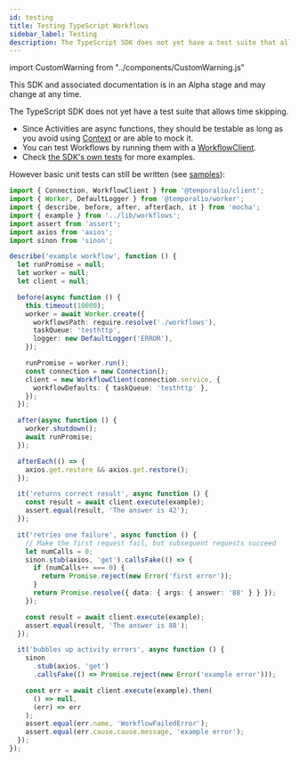 ```yaml
---
id: testing
title: Testing TypeScript Workflows
sidebar_label: Testing
description: The TypeScript SDK does not yet have a test suite that allows time skipping.
---
```


import CustomWarning from "../components/CustomWarning.js"

<CustomWarning>

This SDK and associated documentation is in an Alpha stage and may change at any time.

</CustomWarning>

The TypeScript SDK does not yet have a test suite that allows time skipping.

- Since Activities are async functions, they should be testable as long as you avoid using [Context](https://typescript.temporal.io/api/classes/activity.context) or are able to mock it.
- You can test Workflows by running them with a [WorkflowClient](https://typescript.temporal.io/api/classes/client.workflowclient).
- Check [the SDK's own tests](https://github.com/temporalio/sdk-typescript/tree/52f67499860526cd180912797dc3e6d7fa4fc78f/packages/test/src) for more examples.

However basic unit tests can still be written (see [samples](https://github.com/temporalio/samples-typescript/blob/main/activities-examples/test/workflow.test.ts)):

```ts
import { Connection, WorkflowClient } from '@temporalio/client';
import { Worker, DefaultLogger } from '@temporalio/worker';
import { describe, before, after, afterEach, it } from 'mocha';
import { example } from '../lib/workflows';
import assert from 'assert';
import axios from 'axios';
import sinon from 'sinon';

describe('example workflow', function () {
  let runPromise = null;
  let worker = null;
  let client = null;

  before(async function () {
    this.timeout(10000);
    worker = await Worker.create({
      workflowsPath: require.resolve('./workflows'),
      taskQueue: 'testhttp',
      logger: new DefaultLogger('ERROR'),
    });

    runPromise = worker.run();
    const connection = new Connection();
    client = new WorkflowClient(connection.service, {
      workflowDefaults: { taskQueue: 'testhttp' },
    });
  });

  after(async function () {
    worker.shutdown();
    await runPromise;
  });

  afterEach(() => {
    axios.get.restore && axios.get.restore();
  });

  it('returns correct result', async function () {
    const result = await client.execute(example);
    assert.equal(result, 'The answer is 42');
  });

  it('retries one failure', async function () {
    // Make the first request fail, but subsequent requests succeed
    let numCalls = 0;
    sinon.stub(axios, 'get').callsFake(() => {
      if (numCalls++ === 0) {
        return Promise.reject(new Error('first error'));
      }
      return Promise.resolve({ data: { args: { answer: '88' } } });
    });

    const result = await client.execute(example);
    assert.equal(result, 'The answer is 88');
  });

  it('bubbles up activity errors', async function () {
    sinon
      .stub(axios, 'get')
      .callsFake(() => Promise.reject(new Error('example error')));

    const err = await client.execute(example).then(
      () => null,
      (err) => err
    );
    assert.equal(err.name, 'WorkflowFailedError');
    assert.equal(err.cause.cause.message, 'example error');
  });
});
```
